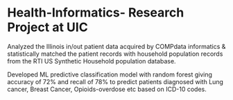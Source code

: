 # Health-Informatics- Research Project at UIC
Analyzed the Illinois in/out patient data acquired by COMPdata informatics & statistically matched the patient records with household population records from the RTI US Synthetic Household population database.

Developed ML predictive classification model with random forest giving accuracy of 72% and recall of 78% to predict patients diagnosed with Lung cancer, Breast Cancer, Opioids-overdose etc based on ICD-10 codes. 


